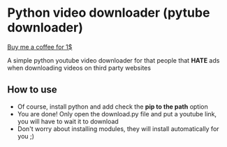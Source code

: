 # Python video downloader (pytube downloader)
[Buy me a coffee for 1$](https://py.pl/1s1o99)

A simple python youtube video downloader for that people that **HATE** ads when downloading videos on third party websites
## How to use
* Of course, install python and add check the **pip to the path** option
* You are done! Only open the download.py file and put a youtube link, you will have to wait it to download
* Don't worry about installing modules, they will install automatically for you ;)
